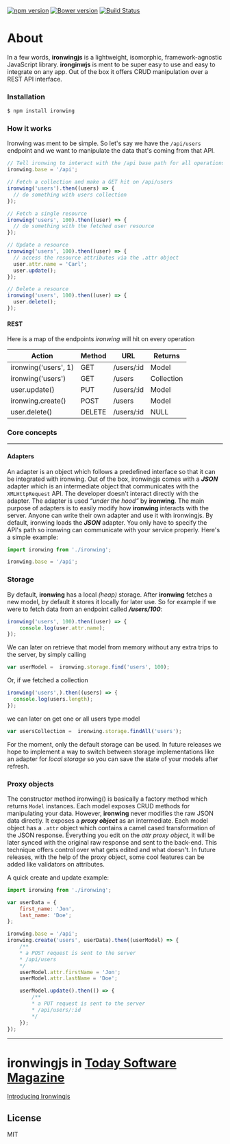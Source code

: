 [![npm version](https://badge.fury.io/js/ironwing.svg)](http://badge.fury.io/js/ironwing)
[![Bower version](https://badge.fury.io/bo/ironwing.svg)](http://badge.fury.io/bo/ironwing)
[![Build Status](https://travis-ci.org/andrei-cacio/ironwing.svg?branch=master)](https://travis-ci.org/andrei-cacio/ironwing)

# About

In a few words, **ironwingjs** is a lightweight, isomorphic, framework-agnostic JavaScript library. **ironginwjs** is ment to be super easy to use and easy to integrate on any app. Out of the box it offers CRUD manipulation over a REST API interface.

### Installation

```sh
$ npm install ironwing
```

### How it works

Ironwing was ment to be simple. So let's say we have the `/api/users` endpoint and we want to manipulate the data that's coming from that API.

```javascript
// Tell ironwing to interact with the /api base path for all operations
ironwing.base = '/api';

// Fetch a collection and make a GET hit on /api/users
ironwing('users').then((users) => {
  // do something with users collection
});

// Fetch a single resource
ironwing('users', 100).then((user) => {
  // do something with the fetched user resource
});

// Update a resource
ironwing('users', 100).then((user) => {
  // access the resource attributes via the .attr object
  user.attr.name = 'Carl';
  user.update();
});

// Delete a resource
ironwing('users', 100).then((user) => {
  user.delete();
});
```

#### REST
Here is a map of the endpoints *ironwing* will hit on every operation

| Action            | Method | URL        | Returns    |
| ----------------- | -------|------------|----------- |
| ironwing('users', 1) | GET    | /users/:id | Model      |
| ironwing('users')    | GET    | /users     | Collection |
| user.update()     | PUT    | /users/:id | Model      |
| ironwing.create()        | POST   | /users     | Model      |
| user.delete()     | DELETE | /users/:id | NULL       |

### Core concepts
___

#### Adapters

An adapter is an object which follows a predefined interface so that it can be integrated with ironwing. Out of the box, ironwingjs comes with a ***JSON*** adapter which is an intermediate object that communicates with the `XMLHttpRequest` API. The developer doesn't interact directly with the adapter. The adapter is used *“under the hood”* by **ironwing**. The main purpose of adapters is to easily modify how **ironwing** interacts with the server. Anyone can write their own adapter and use it with ironwingjs. By default, ironwing loads the ***JSON*** adapter. You only have to specify the API's path so ironwing can communicate with your service properly.
Here's a simple example:
```javascript
import ironwing from './ironwing';

ironwing.base = '/api';
```
### Storage

By default, **ironwing** has a local *(heap)* storage. After **ironwing** fetches a new model, by default it stores it locally for later use. So for example if we were to fetch data from an endpoint called ***/users/100***:
```javascript
ironwing('users', 100).then((user) => { 
    console.log(user.attr.name); 
});
```
We can later on retrieve that model from memory without any extra trips to the server, by simply calling
```javascript 
var userModel =  ironwing.storage.find('users', 100);
```
Or, if we fetched a collection
```javascript
ironwing('users',).then((users) => { 
  console.log(users.length); 
});
```
we can later on get one or all users type model
```javascript
var usersCollection =  ironwing.storage.findAll('users');
```
For the moment, only the default storage can be used. In future releases we hope to implement a way to switch between storage implementations like an adapter for *local storage* so you can save the state of your models after refresh.

### Proxy objects

The constructor method ironwing() is basically a factory method which returns `Model` instances. Each model exposes CRUD methods for manipulating your data. However, **ironwing** never modifies the raw JSON data directly. It exposes a ***proxy object*** as an intermediate. Each model object has a `.attr` object which contains a camel cased transformation of the JSON response. Everything you edit on the *attr proxy object*, it will be later synced with the original raw response and sent to the back-end. This technique offers control over what gets edited and what doesn't. In future releases, with the help of the proxy object, some cool features can be added like validators on attributes.

A quick create and update example:
```javascript
import ironwing from './ironwing';

var userData = {
    first_name: 'Jon',
    last_name: 'Doe';
};

ironwing.base = '/api';
ironwing.create('users', userData).then((userModel) => {
    /**
    * a POST request is sent to the server
    * /api/users
    */
    userModel.attr.firstName = 'Jon';
    userModel.attr.lastName = 'Doe';

    userModel.update().then(() => {
        /**
        * a PUT request is sent to the server
        * /api/users/:id
        */
    });
});
```

---

# ironwingjs in [Today Software Magazine](http://www.todaysoftmag.com)

[Introducing Ironwingjs](http://www.todaysoftmag.com/article/1703/introducing-ironwingjs)

License
----

MIT
